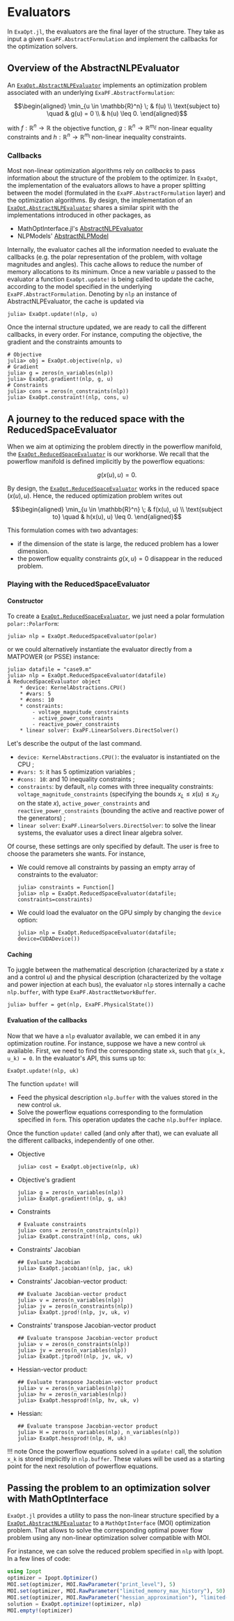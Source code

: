 # Evaluators

In `ExaOpt.jl`, the evaluators are the final layer of the structure.
They take as input a given `ExaPF.AbstractFormulation` and implement the
callbacks for the optimization solvers.

## Overview of the AbstractNLPEvaluator

An [`ExaOpt.AbstractNLPEvaluator`](@ref) implements an optimization problem
associated with an underlying `ExaPF.AbstractFormulation`:
```math
\begin{aligned}
\min_{u \in \mathbb{R}^n} \;             & f(u)     \\
\text{subject to} \quad & g(u) = 0 \\
                        & h(u) \leq 0.
\end{aligned}
```
with $f: \mathbb{R}^n \to \mathbb{R}$ the objective function,
$g: \mathbb{R}^n \to \mathbb{R}^{m_E}$ non-linear equality constraints and
$h: \mathbb{R}^n \to \mathbb{R}^{m_I}$ non-linear inequality constraints.

### Callbacks

Most non-linear optimization algorithms rely on *callbacks* to pass
information about the structure of the problem to the optimizer.
In `ExaOpt`, the implementation of the evaluators allows to have a proper splitting
between the model (formulated in the `ExaPF.AbstractFormulation` layer)
and the optimization algorithms. By design, the implementation
of an [`ExaOpt.AbstractNLPEvaluator`](@ref) shares a similar spirit with the implementations
introduced in other packages, as

- MathOptInterface.jl's [AbstractNLPEvaluator](https://jump.dev/MathOptInterface.jl/stable/apireference/#MathOptInterface.AbstractNLPEvaluator)
- NLPModels' [AbstractNLPModel](https://juliasmoothoptimizers.github.io/NLPModels.jl/stable/api/#AbstractNLPModel-functions)

Internally, the evaluator caches all the information needed to evaluate
the callbacks (e.g. the polar representation of the problem, with voltage
magnitudes and angles). This cache allows to reduce the number of memory allocations to
its minimum.
Once a new variable $u$ passed to the evaluator
a function `ExaOpt.update!` is being called to update the cache,
according to the model specified in the underlying `ExaPF.AbstractFormulation`.
Denoting by `nlp` an instance of AbstractNLPEvaluator, the cache is
updated via
```julia-repl
julia> ExaOpt.update!(nlp, u)
```

Once the internal structure updated, we are ready to call the different
callbacks, in every order. For instance, computing the objective, the
gradient and the constraints amounts to
```julia-repl
# Objective
julia> obj = ExaOpt.objective(nlp, u)
# Gradient
julia> g = zeros(n_variables(nlp))
julia> ExaOpt.gradient!(nlp, g, u)
# Constraints
julia> cons = zeros(n_constraints(nlp))
julia> ExaOpt.constraint!(nlp, cons, u)

```


## A journey to the reduced space with the ReducedSpaceEvaluator

When we aim at optimizing the problem directly in the powerflow
manifold, the [`ExaOpt.ReducedSpaceEvaluator`](@ref) is our workhorse.
We recall that the powerflow manifold is defined implicitly by the
powerflow equations:
```math
    g(x(u), u) = 0.
```
By design, the [`ExaOpt.ReducedSpaceEvaluator`](@ref) works in the reduced
space $(x(u), u)$. Hence, the reduced optimization problem writes out
```math
\begin{aligned}
\min_{u \in \mathbb{R}^n} \; & f(x(u), u) \\
\text{subject to} \quad      & h(x(u), u) \leq 0.
\end{aligned}
```
This formulation comes with two advantages:

- if the dimension of the state is large, the reduced problem has
  a lower dimension.
- the powerflow equality constraints $g(x, u) = 0$ disappear in the reduced problem.


### Playing with the ReducedSpaceEvaluator

#### Constructor
To create a [`ExaOpt.ReducedSpaceEvaluator`](@ref), we just need a polar formulation
`polar::PolarForm`:
```julia-repl
julia> nlp = ExaOpt.ReducedSpaceEvaluator(polar)

```
or we could alternatively instantiate the evaluator directly from
a MATPOWER (or PSSE) instance:
```julia-repl
julia> datafile = "case9.m"
julia> nlp = ExaOpt.ReducedSpaceEvaluator(datafile)
A ReducedSpaceEvaluator object
    * device: KernelAbstractions.CPU()
    * #vars: 5
    * #cons: 10
    * constraints:
        - voltage_magnitude_constraints
        - active_power_constraints
        - reactive_power_constraints
    * linear solver: ExaPF.LinearSolvers.DirectSolver()

```

Let's describe the output of the last command.

* `device: KernelAbstractions.CPU()`: the evaluator is instantiated on the CPU ;
* `#vars: 5`: it has 5 optimization variables ;
* `#cons: 10`: and 10 inequality constraints ;
* `constraints`: by default, `nlp` comes with three inequality constraints: `voltage_magnitude_constraints` (specifying the bounds $x_L \leq x(u) \leq x_U$ on the state $x$), `active_power_constraints` and `reactive_power_constraints` (bounding the active and reactive power of the generators) ;
* `linear solver`: `ExaPF.LinearSolvers.DirectSolver`: to solve the linear systems, the evaluator uses a direct linear algebra solver.

Of course, these settings are only specified by default. The user is free
to choose the parameters she wants. For instance,

* We could remove all constraints by passing an empty array of constraints
  to the evaluator:
  ```julia-repl
  julia> constraints = Function[]
  julia> nlp = ExaOpt.ReducedSpaceEvaluator(datafile; constraints=constraints)
  ```
* We could load the evaluator on the GPU simply by changing the `device` option:
  ```julia-repl
  julia> nlp = ExaOpt.ReducedSpaceEvaluator(datafile; device=CUDADevice())
  ```



#### Caching

To juggle between the mathematical description (characterized
by a state $x$ and a control $u$) and the physical description (characterized
by the voltage and power injection at each bus), the evaluator `nlp`
stores internally a cache `nlp.buffer`, with type `ExaPF.AbstractNetworkBuffer`.
```julia-repl
julia> buffer = get(nlp, ExaPF.PhysicalState())
```

#### Evaluation of the callbacks

Now that we have a `nlp` evaluator available, we can embed it in any
optimization routine. For instance, suppose we have a new control `uk`
available. First, we need to find the corresponding state `xk`,
such that ``g(x_k, u_k) = 0``.
In the evaluator's API, this sums up to:
```julia-repl
ExaOpt.update!(nlp, uk)

```
The function `update!` will
- Feed the physical description `nlp.buffer` with the values stored in the new control `uk`.
- Solve the powerflow equations corresponding to the formulation specified in `form`. This operation
  updates the cache `nlp.buffer` inplace.

Once the function `update!` called (and only after that), we can evaluate
all the different callbacks, independently of one other.

* Objective
  ```julia-repl
  julia> cost = ExaOpt.objective(nlp, uk)
  ```
* Objective's gradient
  ```julia-repl
  julia> g = zeros(n_variables(nlp))
  julia> ExaOpt.gradient!(nlp, g, uk)
  ```
* Constraints
  ```julia-repl
  # Evaluate constraints
  julia> cons = zeros(n_constraints(nlp))
  julia> ExaOpt.constraint!(nlp, cons, uk)
  ```
* Constraints' Jacobian
  ```julia-repl
  ## Evaluate Jacobian
  julia> ExaOpt.jacobian!(nlp, jac, uk)
  ```
* Constraints' Jacobian-vector product:
  ```julia-repl
  ## Evaluate Jacobian-vector product
  julia> v = zeros(n_variables(nlp))
  julia> jv = zeros(n_constraints(nlp))
  julia> ExaOpt.jprod!(nlp, jv, uk, v)
  ```
* Constraints' transpose Jacobian-vector product
  ```julia-repl
  ## Evaluate transpose Jacobian-vector product
  julia> v = zeros(n_constraints(nlp))
  julia> jv = zeros(n_variables(nlp))
  julia> ExaOpt.jtprod!(nlp, jv, uk, v)
  ```
* Hessian-vector product:
  ```julia-repl
  ## Evaluate transpose Jacobian-vector product
  julia> v = zeros(n_variables(nlp))
  julia> hv = zeros(n_variables(nlp))
  julia> ExaOpt.hessprod!(nlp, hv, uk, v)
  ```
* Hessian:
  ```julia-repl
  ## Evaluate transpose Jacobian-vector product
  julia> H = zeros(n_variables(nlp), n_variables(nlp))
  julia> ExaOpt.hessprod!(nlp, H, uk)
  ```

!!! note
    Once the powerflow equations solved in a `update!` call, the solution ``x_k`` is stored implicitly in `nlp.buffer`. These values will be used as a starting point for the next resolution of powerflow equations.

## Passing the problem to an optimization solver with MathOptInterface

`ExaOpt.jl` provides a utility to pass the non-linear structure
specified by a [`ExaOpt.AbstractNLPEvaluator`](@ref) to a `MathOptInterface` (MOI)
optimization problem. That allows to solve the corresponding
optimal power flow problem using any non-linear optimization solver compatible
with MOI.

For instance, we can solve the reduced problem specified
in `nlp` with Ipopt. In a few lines of code:

```julia
using Ipopt
optimizer = Ipopt.Optimizer()
MOI.set(optimizer, MOI.RawParameter("print_level"), 5)
MOI.set(optimizer, MOI.RawParameter("limited_memory_max_history"), 50)
MOI.set(optimizer, MOI.RawParameter("hessian_approximation"), "limited-memory")
solution = ExaOpt.optimize!(optimizer, nlp)
MOI.empty!(optimizer)

```
